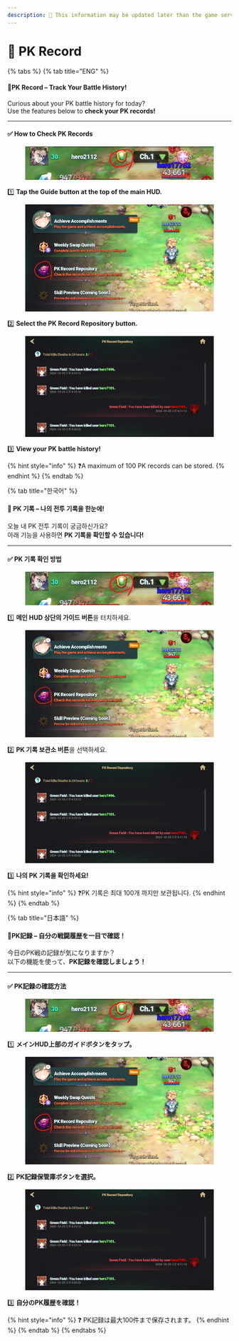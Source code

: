```yaml
---
description: 🛑 This information may be updated later than the game server data.
---
```


# 📕 PK Record

{% tabs %}
{% tab title="ENG" %}
#### **📜PK Record – Track Your Battle History!**&#x20;

Curious about your PK battle history for today?\
Use the features below to **check your PK records!**

***

#### **✅ How to Check PK Records**

<figure><img src="../../.gitbook/assets/image (843).png" alt=""><figcaption></figcaption></figure>

1️⃣ **Tap the Guide button at the top of the main HUD.**

<figure><img src="../../.gitbook/assets/image (844).png" alt=""><figcaption></figcaption></figure>

2️⃣ **Select the PK Record Repository button.**

<figure><img src="../../.gitbook/assets/image (845).png" alt=""><figcaption></figcaption></figure>

3️⃣ **View your PK battle history!**

{% hint style="info" %}
❓A maximum of 100 PK records can be stored.
{% endhint %}
{% endtab %}

{% tab title="한국어" %}
#### **📜 PK 기록 – 나의 전투 기록을 한눈에!**

오늘 내 PK 전투 기록이 궁금하신가요?\
아래 기능을 사용하면 **PK 기록을 확인할 수 있습니다!**

***

#### **✅ PK 기록 확인 방법**

<figure><img src="../../.gitbook/assets/image (843).png" alt=""><figcaption></figcaption></figure>

1️⃣ **메인 HUD 상단의 가이드 버튼**을 터치하세요.

<figure><img src="../../.gitbook/assets/image (844).png" alt=""><figcaption></figcaption></figure>

2️⃣ **PK 기록 보관소 버튼**을 선택하세요.

<figure><img src="../../.gitbook/assets/image (845).png" alt=""><figcaption></figcaption></figure>

3️⃣ **나의 PK 기록을 확인하세요!**

{% hint style="info" %}
❓PK 기록은 최대 100개 까지만 보관됩니다.
{% endhint %}
{% endtab %}

{% tab title="日本語" %}
#### **📜PK記録 – 自分の戦闘履歴を一目で確認！**&#x20;

今日のPK戦の記録が気になりますか？\
以下の機能を使って、**PK記録を確認しましょう！**

***

#### **✅ PK記録の確認方法**

<figure><img src="../../.gitbook/assets/image (843).png" alt=""><figcaption></figcaption></figure>

1️⃣ **メインHUD上部のガイドボタンをタップ。**

<figure><img src="../../.gitbook/assets/image (844).png" alt=""><figcaption></figcaption></figure>

2️⃣ **PK記録保管庫ボタンを選択。**

<figure><img src="../../.gitbook/assets/image (845).png" alt=""><figcaption></figcaption></figure>

3️⃣ **自分のPK履歴を確認！**

{% hint style="info" %}
❓ PK記録は最大100件まで保存されます。
{% endhint %}
{% endtab %}
{% endtabs %}
